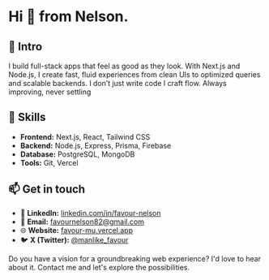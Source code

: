 

<div>
<h1>Hi 👋 from Nelson. </h1>

<h2>🌟 Intro</h2>
 <p>
I build full-stack apps that feel as good as they look. With Next.js and Node.js, I create fast, fluid experiences from clean UIs to optimized queries and scalable backends. I don’t just write code I craft flow. Always improving, never settling
</p>

<h2>🚀 Skills</h2>

<ul class="list-disc pl-5 space-y-1 text-gray-700">
  <li><strong>Frontend:</strong> Next.js, React, Tailwind CSS</li>
  <li><strong>Backend:</strong> Node.js, Express, Prisma, Firebase</li>
  <li><strong>Database:</strong> PostgreSQL, MongoDB</li>
  <li><strong>Tools:</strong> Git, Vercel</li>
</ul>


<h2 class="text-xl font-semibold mb-3">📫 Get in touch</h2>

<ul class="list-none space-y-2 text-gray-800">
  <li>
    💼 <strong>LinkedIn:</strong> 
    <a href="https://www.linkedin.com/in/nelson-adegbasa/" target="_blank" class="text-blue-600 hover:underline">
      linkedin.com/in/favour-nelson
    </a>
  </li>
  
  <li>
    📧 <strong>Email:</strong> 
    <a href="mailto:favournelson82@gmail.com" class="text-blue-600 hover:underline">
      favournelson82@gmail.com
    </a>
  </li>

  <li>
    🌐 <strong>Website:</strong> 
    <a href="https://favour-mu.vercel.app" target="_blank" class="text-blue-600 hover:underline">
      favour-mu.vercel.app
    </a>
  </li>

  <li>
    🐦 <strong>X (Twitter):</strong> 
    <a href="https://x.com/manlike_favour?s=09" target="_blank" class="text-blue-600 hover:underline">
      @manlike_favour
    </a>
  </li>
</ul>


<p font-size="2.5rem">
              Do you have a vision for a groundbreaking web experience? I'd love to hear about it. Contact me and let's explore the possibilities.
</p>

</div>

